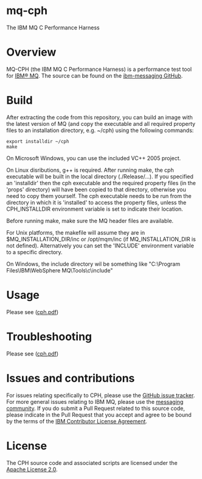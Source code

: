 # mq-cph
The IBM MQ C Performance Harness

# Overview

MQ-CPH (the IBM MQ C Performance Harness) is a performance test tool for [IBM® MQ](http://www-03.ibm.com/software/products/en/ibm-mq).  The source can be found on the [ibm-messaging GitHub](https://ibm-messaging.github.io/mq-cph).

# Build
After extracting the code from this repository, you can build an image with the latest version of MQ (and copy the executable and all required property files to an installation directory, e.g. ~/cph) using the following commands:

```
export installdir ~/cph
make
```
On Microsoft Windows, you can use the included VC++ 2005 project.

On Linux disributions, g++ is required. After running make, the cph executable will be built in the local directory (./Release/...). If you specified an 'installdir' then the cph executable and the required property files (in the 'props' directory) will have been copied to that directory, otherwise you need to copy them yourself. 
The cph executable needs to be run from the directory in which it is 'installed' to access the property files, unless the CPH_INSTALLDIR environment variable is set to indicate their location.

Before running make, make sure the MQ header files are available.

For Unix platforms, the makefile will assume they are in $MQ_INSTALLATION_DIR/inc or /opt/mqm/inc (if MQ_INSTALLATION_DIR is not defined). Alternatively you can set the 'INCLUDE' environment variable to a specific directory.

On Windows, the include directory wil be something like "C:\Program Files\IBM\WebSphere MQ\Tools\c\include"

# Usage

Please see ([cph.pdf](cph.pdf))

# Troubleshooting

Please see ([cph.pdf](cph.pdf))

# Issues and contributions

For issues relating specifically to CPH, please use the [GitHub issue tracker](https://github.com/ibm-messaging/mq-cph/issues). For more general issues relating to IBM MQ, please use the [messaging community](https://developer.ibm.com/answers/?community=messaging). If you do submit a Pull Request related to this source code, please indicate in the Pull Request that you accept and agree to be bound by the terms of the [IBM Contributor License Agreement](CLA.md).

# License

The CPH source code and associated scripts are licensed under the [Apache License 2.0](./LICENSE).
